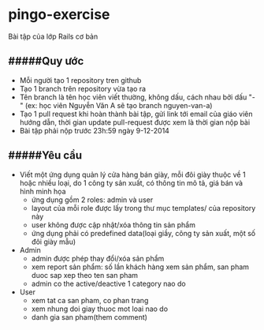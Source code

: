 pingo-exercise
==============
Bài tập của lớp Rails cơ bản

#####Quy ước
-----------------
- Mỗi người tạo 1 repository tren github
- Tạo 1 branch trên repository vừa tạo ra
- Tên branch là tên học viên viết thường, không dấu, cách nhau bởi dấu "-" (ex: học viên Nguyễn Văn A sẽ tạo branch nguyen-van-a)
- Tạo 1 pull request khi hoàn thành bài tập, gửi link tới email của giáo viên hướng dẫn, thời gian update pull-request được xem là thời gian nộp bài
- Bài tập phải nộp trước 23h:59 ngày 9-12-2014

#####Yêu cầu
---------------------
- Viết một ứng dụng quản lý cửa hàng bán giày, mỗi đôi giày thuộc về 1 hoặc nhiều loại, do 1 công ty sản xuất, có thông tin mô tả, giá bán và hình minh họa
  - ứng dụng gồm 2 roles: admin và user
  - layout của mỗi role được lấy trong thư mục templates/ của repository này
  - user không được cập nhật/xóa thông tin sản phẩm
  - ứng dụng phải có predefined data(loại giầy, công ty sản xuất, một số đôi giày mẫu)
- Admin
  - admin được phép thay đổi/xóa sản phẩm
  - xem report sản phẩm: số lần khách hàng xem sản phẩm, san pham duoc sap xep theo ten san pham
  - admin co the active/deactive 1 category nao do
- User
  - xem tat ca san pham, co phan trang
  - xem nhung doi giay thuoc mot loai nao do
  - danh gia san pham(them comment)
